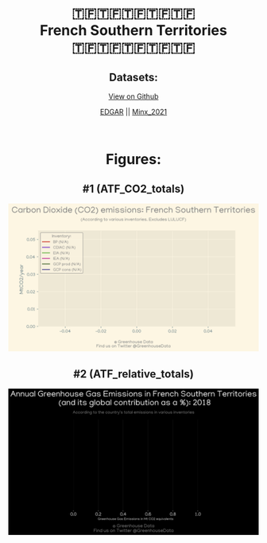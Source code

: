 
<center>
<h1 align="center">
🇹🇫🇹🇫🇹🇫🇹🇫🇹🇫
<br>
French Southern Territories
<br>
🇹🇫🇹🇫🇹🇫🇹🇫🇹🇫
</h1>
<h2>Datasets:</h2>
<p><a href="https://github.com/dquintani/GreenhouseData/tree/master/country_data/ATF_French Southern Territories/data">View on Github</a>
<br></p><p><a href="data/ATF_EDGAR.csv">EDGAR</a> || <a href="data/ATF_Minx_2021.csv">Minx_2021</a></p><p><br></p>
<h1>Figures:</h1><h2>#1 (ATF_CO2_totals)</h2>
<p><img alt="" src="figures/ATF_CO2_totals.png" /></p><h2>#2 (ATF_relative_totals)</h2>
<p><img alt="" src="figures/ATF_relative_totals.png" /></p>